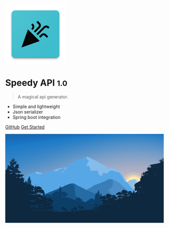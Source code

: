 <!-- _coverpage.md -->

![logo](_media/res/mipmap-xxxhdpi/ic_launcher.png)

# Speedy API <small>1.0</small>

> A magical api generator.

- Simple and lightweight
- Json serializer
- Spring boot integration

[GitHub](https://github.com/SilentSamurai/Speedy-API)
[Get Started](README.md)

<!-- background image -->

![](_media/mountain.bg.jpg)